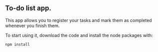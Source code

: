 ## To-do list app.

This app allows you to register your tasks and mark them as completed whenever you finish them.

To start using it, download the code and install the node packages with:

```
npm install
```